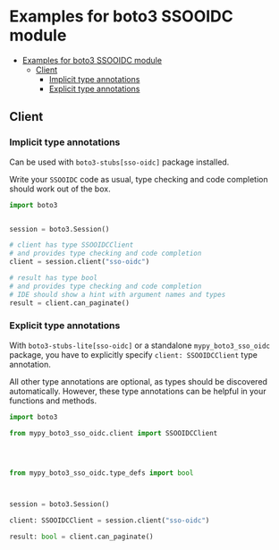 <a id="examples-for-boto3-ssooidc-module"></a>

# Examples for boto3 SSOOIDC module

- [Examples for boto3 SSOOIDC module](#examples-for-boto3-ssooidc-module)
  - [Client](#client)
    - [Implicit type annotations](#implicit-type-annotations)
    - [Explicit type annotations](#explicit-type-annotations)

<a id="client"></a>

## Client

<a id="implicit-type-annotations"></a>

### Implicit type annotations

Can be used with `boto3-stubs[sso-oidc]` package installed.

Write your `SSOOIDC` code as usual, type checking and code completion should
work out of the box.

```python
import boto3


session = boto3.Session()

# client has type SSOOIDCClient
# and provides type checking and code completion
client = session.client("sso-oidc")

# result has type bool
# and provides type checking and code completion
# IDE should show a hint with argument names and types
result = client.can_paginate()
```

<a id="explicit-type-annotations"></a>

### Explicit type annotations

With `boto3-stubs-lite[sso-oidc]` or a standalone `mypy_boto3_sso_oidc`
package, you have to explicitly specify `client: SSOOIDCClient` type
annotation.

All other type annotations are optional, as types should be discovered
automatically. However, these type annotations can be helpful in your functions
and methods.

```python
import boto3

from mypy_boto3_sso_oidc.client import SSOOIDCClient




from mypy_boto3_sso_oidc.type_defs import bool



session = boto3.Session()

client: SSOOIDCClient = session.client("sso-oidc")

result: bool = client.can_paginate()
```
